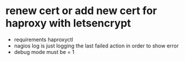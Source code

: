 # renew cert or add new cert for haproxy with letsencrypt

* requirements haproxyctl
* nagios log is just logging the last failed action in order to show error
* debug mode must be = 1
